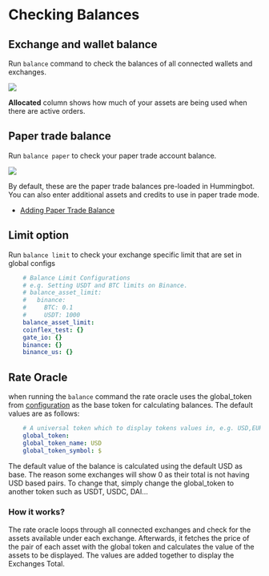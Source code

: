 # Checking Balances

## Exchange and wallet balance

Run `balance` command to check the balances of all connected wallets and exchanges.

![](/assets/img/balance-command.png)

**Allocated** column shows how much of your assets are being used when there are active orders.

## Paper trade balance

Run `balance paper` to check your paper trade account balance.

![](/assets/img/balance-paper.png)

By default, these are the paper trade balances pre-loaded in Hummingbot. You can also enter additional assets and credits to use in paper trade mode.

- [Adding Paper Trade Balance](/global-configs/paper-trade/#adding-paper-trade-balance)

## Limit option

Run `balance limit` to check your exchange specific limit that are set in global configs 

```yaml
    # Balance Limit Configurations
    # e.g. Setting USDT and BTC limits on Binance.
    # balance_asset_limit:
    #   binance:
    #     BTC: 0.1
    #     USDT: 1000
    balance_asset_limit:
    coinflex_test: {}
    gate_io: {}
    binance: {}
    binance_us: {}
```

## Rate Oracle

when running the `balance` command the rate oracle uses the global_token from [configuration](https://docs.hummingbot.org/strategy-configs/rate-oracle/#parameters) as the base token for calculating balances. The default values are as follows:

```yaml
    # A universal token which to display tokens values in, e.g. USD,EUR,BTC
    global_token:
    global_token_name: USD
    global_token_symbol: $
```

The default value of the balance is calculated using the default USD as base. The reason some exchanges will show 0 as their total is not having USD based pairs. To change that, simply change the global_token to another token such as USDT, USDC, DAI…

### How it works?

The rate oracle loops through all connected exchanges and check for the assets available under each exchange. Afterwards, it fetches the price of the pair of each asset with the global token and calculates the value of the assets to be displayed. The values are added together to display the Exchanges Total.

